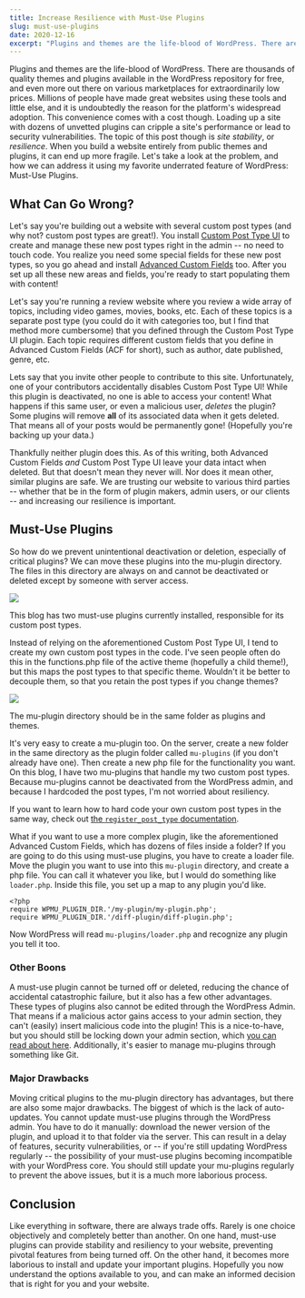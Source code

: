 ```yaml
---
title: Increase Resilience with Must-Use Plugins
slug: must-use-plugins
date: 2020-12-16
excerpt: "Plugins and themes are the life-blood of WordPress. There are thousands of quality themes and plugins available in the WordPress repository for free, and even more out there on various marketplaces for extraordinarily low prices. Millions of people have made great websites using these tools and little else, and it is undoubtedly the reason for […]"
---
```


Plugins and themes are the life-blood of WordPress. There are thousands of quality themes and plugins available in the WordPress repository for free, and even more out there on various marketplaces for extraordinarily low prices. Millions of people have made great websites using these tools and little else, and it is undoubtedly the reason for the platform's widespread adoption. This convenience comes with a cost though. Loading up a site with dozens of unvetted plugins can cripple a site's performance or lead to security vulnerabilities. The topic of this post though is _site stability_, or _resilience_. When you build a website entirely from public themes and plugins, it can end up more fragile. Let's take a look at the problem, and how we can address it using my favorite underrated feature of WordPress: Must-Use Plugins.

## What Can Go Wrong?

Let's say you're building out a website with several custom post types (and why not? custom post types are great!). You install [Custom Post Type UI](https://wordpress.org/plugins/custom-post-type-ui/) to create and manage these new post types right in the admin -- no need to touch code. You realize you need some special fields for these new post types, so you go ahead and install [Advanced Custom Fields](https://www.advancedcustomfields.com/) too. After you set up all these new areas and fields, you're ready to start populating them with content!

Let's say you're running a review website where you review a wide array of topics, including video games, movies, books, etc. Each of these topics is a separate post type (you could do it with categories too, but I find that method more cumbersome) that you defined through the Custom Post Type UI plugin. Each topic requires different custom fields that you define in Advanced Custom Fields (ACF for short), such as author, date published, genre, etc.

Lets say that you invite other people to contribute to this site. Unfortunately, one of your contributors accidentally disables Custom Post Type UI! While this plugin is deactivated, no one is able to access your content! What happens if this same user, or even a malicious user, _deletes_ the plugin? Some plugins will remove **all** of its associated data when it gets deleted. That means all of your posts would be permanently gone! (Hopefully you're backing up your data.)

Thankfully neither plugin does this. As of this writing, both Advanced Custom Fields _and_ Custom Post Type UI leave your data intact when deleted. But that doesn't mean they never will. Nor does it mean other, similar plugins are safe. We are trusting our website to various third parties -- whether that be in the form of plugin makers, admin users, or our clients -- and increasing our resilience is important.

## Must-Use Plugins

So how do we prevent unintentional deactivation or deletion, especially of critical plugins? We can move these plugins into the mu-plugin directory. The files in this directory are always on and cannot be deactivated or deleted except by someone with server access.

![](/images/muplugins-onsite-cpt.png)

This blog has two must-use plugins currently installed, responsible for its custom post types.

Instead of relying on the aforementioned Custom Post Type UI, I tend to create my own custom post types in the code. I've seen people often do this in the functions.php file of the active theme (hopefully a child theme!), but this maps the post types to that specific theme. Wouldn't it be better to decouple them, so that you retain the post types if you change themes?

![](/images/muplugin-directory.png)

The mu-plugin directory should be in the same folder as plugins and themes.

It's very easy to create a mu-plugin too. On the server, create a new folder in the same directory as the plugin folder called `mu-plugins` (if you don't already have one). Then create a new php file for the functionality you want. On this blog, I have two mu-plugins that handle my two custom post types. Because mu-plugins cannot be deactivated from the WordPress admin, and because I hardcoded the post types, I'm not worried about resiliency.

If you want to learn how to hard code your own custom post types in the same way, check out [the `register_post_type` documentation](https://developer.wordpress.org/reference/functions/register_post_type/).

What if you want to use a more complex plugin, like the aforementioned Advanced Custom Fields, which has dozens of files inside a folder? If you are going to do this using must-use plugins, you have to create a loader file. Move the plugin you want to use into this `mu-plugin` directory, and create a php file. You can call it whatever you like, but I would do something like `loader.php`. Inside this file, you set up a map to any plugin you'd like.

```
<?php
require WPMU_PLUGIN_DIR.'/my-plugin/my-plugin.php';
require WPMU_PLUGIN_DIR.'/diff-plugin/diff-plugin.php';
```

Now WordPress will read `mu-plugins/loader.php` and recognize any plugin you tell it too.

### Other Boons

A must-use plugin cannot be turned off or deleted, reducing the chance of accidental catastrophic failure, but it also has a few other advantages. These types of plugins also cannot be edited through the WordPress Admin. That means if a malicious actor gains access to your admin section, they can't (easily) insert malicious code into the plugin! This is a nice-to-have, but you should still be locking down your admin section, which [you can read about here](https://caseyjamesperno.com/blog/how-to-secure-the-wordpress-admin). Additionally, it's easier to manage mu-plugins through something like Git.

### Major Drawbacks

Moving critical plugins to the mu-plugin directory has advantages, but there are also some major drawbacks. The biggest of which is the lack of auto-updates. You cannot update must-use plugins through the WordPress admin. You have to do it manually: download the newer version of the plugin, and upload it to that folder via the server. This can result in a delay of features, security vulnerabilities, or -- if you're still updating WordPress regularly -- the possibility of your must-use plugins becoming incompatible with your WordPress core. You should still update your mu-plugins regularly to prevent the above issues, but it is a much more laborious process.

## Conclusion

Like everything in software, there are always trade offs. Rarely is one choice objectively and completely better than another. On one hand, must-use plugins can provide stability and resiliency to your website, preventing pivotal features from being turned off. On the other hand, it becomes more laborious to install and update your important plugins. Hopefully you now understand the options available to you, and can make an informed decision that is right for you and your website.